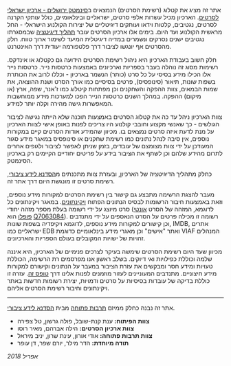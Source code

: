אתר זה מציג את קטלוג (רשימת הסרטים) הנמצאים ב[סינמטק ירושלים - ארכיון ישראלי לסרטים](https://www.jer-cin.org.il/he/lobby/%D7%90%D7%A8%D7%9B%D7%99%D7%95%D7%9F-%D7%99%D7%A9%D7%A8%D7%90%D7%9C%D7%99-%D7%9C%D7%A1%D7%A8%D7%98%D7%99%D7%9D).
הארכיון מכיל עשרות אלפי סרטים, ישראליים ובינלאומיים, כולל עותקי הקרנה לסרטים, נגטיבים, קלטות וידאו ועותקים דיגיטליים של יצירות הקולנוע הישראלי - החל מראשית הקולנוע ועד היום.
בימים אלו ארכיון הסרטים עובר [תהליך דיגיטציה](https://www.haaretz.co.il/gallery/cinema/1.4279291) שבמסגרתו נגטיבים ישנים נסרקים ונשמרים במדיה דיגיטלית המיעד לשימור ארוך טווח.  חלק מהסרטים אף יונגשו לציבור דרך פלטפורמה יעודית דרך האינטרנט.

חלק חשוב בעבודת הארכיון היא ניהול רשימת הסרטים הידועה גם כקטלוג או אינדקס.  רשימות מסוג זה נוהלה בעבר בספריות וארכיונים באמצעות כרטסות נייר.  כרטסות נייר אלו הכילו מידע בסיסי על כל סרט (כותר) הנשמר בארכיון - וכללו לרוב את הכותרת בשפות שונות, תיאור (סינופסיס), פרטים בסיסיים כמו אורך הסרט ושנת ההוצאה, את שמות הבמאים, צוות ההפקה והשחקנים וכן מפתחות קיטלוג כמו ז'אנר, שפה, ארץ (או מיקום) ההפקה.  במהלך השנים כרטסות הנייר הפכו למערכות מידע ממוחשבות המאפשרות גישה מהירה וקלה יותר למידע.

צוות הארכיון ניהל עד כה את קטלוג הסרטים  באמצעות תוכנה שלא הייתה נגישה לציבור הגולשים - כך שאנשי מקצוע וחובבי קולנוע היו צריכים לפנות באופן אישי לצוות הארכיון על מנת לדעת איזה סרטים נמצאים בו.  מכיוון שהמידע אודות הסרטים קיים במקורות נוספים, אין סיבה לנהל נתונים כמו רשימת שחקנים או סינופסיס במאגר מידע סגור המעודכן על ידי צוות מצומצם של עובדים, בזמן שניתן לאפשר לציבור ולגופים אחרים לתרום מהידע שלהם וכן לשתף את הציבור בידע על פריטים יחודיים הקיימים רק בארכיון הסינמטק.

כחלק מתהליך הדיגיטציה של הארכיון, ובעזרת צוות מתכנתים מ[הסדנא לידע ציבורי](http://www.hasadna.org.il), רשימת סרטים זו מונגשת היום דרך אתר זה.

מעבר להצגת הרשימה מתבצע גם קישור בין רשימת הסרטים למקורות מידע נוספים, וזאת באמצעות חיבור הרשומות לבסיס הנתונים הפתוח [ויקינתונים](https://www.wikidata.org).  במאגר ויקינתונים כל סרט מיוצג על ידי רשומה בעלת מספר מזהה יחודי (לדוגמא, המזהה של הסרט [אונטי פופלו](/he/movie/6/) הוא [Q7063084](https://www.wikidata.org/wiki/Q7063084)).  רשומה זו מכילה פרטים על הסרט הנאספים על ידי מתנדבים וכן קישורים למקורות מידע נוספים, לדוגמא ויקיפדיה בשפות שונות, IMDB, אתרים ישראליים כמו EDB ואתר "אישים" וכן מאגרי מידע בינלאומיים כדוגמת VIAF המנהלים זהויות של ישויות המקובלים בעולם הספריות והארכיונים.

מכיוון שעד היום רשימת הסרטים שימשה בעיקר לצרכים פנימיים של הארכיון, היא איננה שלמה וכוללת כפילויות ואי דיוקים. בשלב ראשון אנו מפרסמים רת הרשימה, הכוללת טעויות ומידע חסר ומבקשים את עזרת הציבור במעבר על הנתונים וקישורם למקורות מידע חיצוניים.  מתנדבים המעוניינים לעזור  מוזמנים לפנות אלינו דרך [טופס זה](#).  עזרה זו כוללת בדיקה של עובדות בסיסיות על סרטים ודמויות, יצירת רשומות חדשות באתר ויקינתונים וחיבור רשימת הסרטים אליהם.

---

אתר זה נבנה כחלק ממיזם [תרבות פתוחה](https://oglam.hasadna.org.il/) מבית [הסדנא לידע ציבורי](http://www.hasadna.org.il).

* **צוות הפיתוח:** ענת קנת-שובל, פולה גרשון, טל צפירה
* **צוות ארכיון הסרטים:** הילה אברהם, מאיר רוסו
* **צוות תרבות פתוחה:** אודי אורון, עינת שרון, יניב מיראל
* **תודה מיוחדת:** הדר מילר, יורם שפר, דן עופר

*אפריל 2018*



